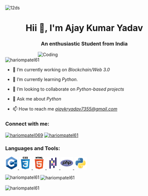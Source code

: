 ![12ds](https://github.com/ajaykumaryadav17/ajaykumaryadav17/assets/135433469/bc59862a-da9f-457e-8c00-702d4b94dc13)

<h1 align="center">Hii 👋, I'm Ajay Kumar Yadav</h1>
<h3 align="center">An enthusiastic Student from India</h3>
<img align="right" alt="Coding" width="400" src="https://camo.githubusercontent.com/e20822b4282c07ffd010cd05f855a6561d3b62358ca9e607e4901288dd748fcb/68747470733a2f2f63646e2e6472696262626c652e636f6d2f75736572732f323133313939332f73637265656e73686f74732f343934383733362f74686f75676874776f726b732d6769665f6472696262626c652e676966">

<p align="left"> <img src="https://komarev.com/ghpvc/?username=hariompatel61&label=Profile%20views&color=0e75b6&style=flat" alt="hariompatel61" /> </p>

- 🔭 I’m currently working on *Blockchain/Web 3.0*

- 🌱 I’m currently learning *Python.*

- 🤝 I’m looking to collaborate on *Python-based projects*

- 💬 Ask me about *Python*

- 📫 How to reach me *ajaykryadav7355@gmail.com*

<h3 align="left">Connect with me:</h3>
<p align="left">
<a href="ajay-kumar-yadav-787002252" target="blank"><img align="center" src="https://raw.githubusercontent.com/rahuldkjain/github-profile-readme-generator/master/src/images/icons/Social/linked-in-alt.svg" alt="hariompatel069" height="30" width="40" /></a>
<a href="https://instagram.com/aj7ay2022" target="blank"><img align="center" src="https://raw.githubusercontent.com/rahuldkjain/github-profile-readme-generator/master/src/images/icons/Social/instagram.svg" alt="hariompatel61" height="30" width="40" /></a>
</p>

<h3 align="left">Languages and Tools:</h3>
<p align="left"> <a href="https://www.w3schools.com/cpp/" target="_blank" rel="noreferrer"> <img src="https://raw.githubusercontent.com/devicons/devicon/master/icons/cplusplus/cplusplus-original.svg" alt="cplusplus" width="40" height="40"/> </a> <a href="https://www.w3schools.com/css/" target="_blank" rel="noreferrer"> <img src="https://raw.githubusercontent.com/devicons/devicon/master/icons/css3/css3-original-wordmark.svg" alt="css3" width="40" height="40"/> </a> <a href="https://www.w3.org/html/" target="_blank" rel="noreferrer"> <img src="https://raw.githubusercontent.com/devicons/devicon/master/icons/html5/html5-original-wordmark.svg" alt="html5" width="40" height="40"/> </a> <a href="https://pandas.pydata.org/" target="_blank" rel="noreferrer"> <img src="https://raw.githubusercontent.com/devicons/devicon/2ae2a900d2f041da66e950e4d48052658d850630/icons/pandas/pandas-original.svg" alt="pandas" width="40" height="40"/> </a> <a href="https://www.php.net" target="_blank" rel="noreferrer"> <img src="https://raw.githubusercontent.com/devicons/devicon/master/icons/php/php-original.svg" alt="php" width="40" height="40"/> </a> <a href="https://www.python.org" target="_blank" rel="noreferrer"> <img src="https://raw.githubusercontent.com/devicons/devicon/master/icons/python/python-original.svg" alt="python" width="40" height="40"/> </a> </p>

<p><img align="left" src="https://github-readme-stats.vercel.app/api/top-langs?username=hariompatel61&show_icons=true&locale=en&layout=compact" alt="hariompatel61" /></p>

<p>&nbsp;<img align="center" src="https://github-readme-stats.vercel.app/api?username=hariompatel61&show_icons=true&locale=en" alt="hariompatel61" /></p>

<p><img align="center" src="https://github-readme-streak-stats.herokuapp.com/?user=hariompatel61&" alt="hariompatel61" /></p>
